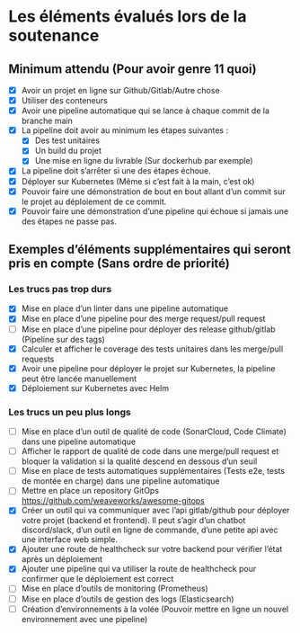 # Les éléments évalués lors de la soutenance

## Minimum attendu (Pour avoir genre 11 quoi)

- [x] Avoir un projet en ligne sur Github/Gitlab/Autre chose
- [x] Utiliser des conteneurs
- [x] Avoir une pipeline automatique qui se lance à chaque commit de la branche main
- [x] La pipeline doit avoir au minimum les étapes suivantes :
  - [x] Des test unitaires
  - [x] Un build du projet
  - [x] Une mise en ligne du livrable (Sur dockerhub par exemple)
- [x] La pipeline doit s’arrêter si une des étapes échoue.
- [x] Déployer sur Kubernetes (Même si c’est fait à la main, c’est ok)
- [x] Pouvoir faire une démonstration de bout en bout allant d’un commit sur le projet au déploiement de ce commit.
- [x] Pouvoir faire une démonstration d’une pipeline qui échoue si jamais une des étapes ne passe pas.

## Exemples d’éléments supplémentaires qui seront pris en compte (Sans ordre de priorité)

### Les trucs pas trop durs

- [x] Mise en place d’un linter dans une pipeline automatique
- [x] Mise en place d’une pipeline pour des merge request/pull request
- [ ] Mise en place d’une pipeline pour déployer des release github/gitlab (Pipeline sur des tags)
- [x] Calculer et afficher le coverage des tests unitaires dans les merge/pull requests
- [x] Avoir une pipeline pour déployer le projet sur Kubernetes, la pipeline peut être lancée manuellement
- [x] Déploiement sur Kubernetes avec Helm

### Les trucs un peu plus longs

- [ ] Mise en place d’un outil de qualité de code (SonarCloud, Code Climate) dans une pipeline automatique
- [ ] Afficher le rapport de qualité de code dans une merge/pull request et bloquer la validation si la qualité descend en dessous d’un seuil
- [ ] Mise en place de tests automatiques supplémentaires (Tests e2e, tests de montée en charge) dans une pipeline automatique
- [ ] Mettre en place un repository GitOps https://github.com/weaveworks/awesome-gitops
- [x] Créer un outil qui va communiquer avec l’api gitlab/github pour déployer votre projet (backend et frontend). Il peut s’agir d’un chatbot discord/slack, d’un outil en ligne de commande, d’une petite api avec une interface web simple.
- [x] Ajouter une route de healthcheck sur votre backend pour vérifier l’état après un déploiement
- [x] Ajouter une pipeline qui va utiliser la route de healthcheck pour confirmer que le déploiement est correct
- [ ] Mise en place d’outils de monitoring (Prometheus)
- [ ] Mise en place d’outils de gestion des logs (Elasticsearch)
- [ ] Création d’environnements à la volée (Pouvoir mettre en ligne un nouvel environnement avec une pipeline)
